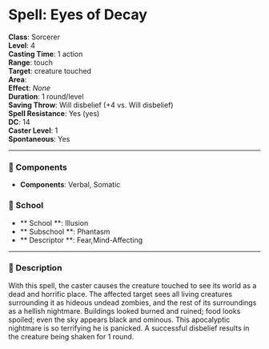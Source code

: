 
# Spell: Eyes of Decay
**Class**: Sorcerer  
**Level**: 4  
**Casting Time**: 1 action  
**Range**: touch  
**Target**: creature touched  
**Area**:   
**Effect**: _None_  
**Duration**: 1 round/level  
**Saving Throw**: Will disbelief (+4 vs. Will disbelief)  
**Spell Resistance**: Yes (yes)  
**DC**: 14  
**Caster Level**: 1  
**Spontaneous**: Yes

---

### 🔮 Components
- **Components**: Verbal, Somatic

### 🏫 School
- ** School **: Illusion
- ** Subschool **: Phantasm
- ** Descriptor **: Fear,Mind-Affecting
---

### 📜 Description
With this spell, the caster causes the creature touched to see its world as a dead and horrific place. The affected target sees all living creatures surrounding it as hideous undead zombies, and the rest of its surroundings as a hellish nightmare. Buildings looked burned and ruined; food looks spoiled; even the sky appears black and ominous. This apocalyptic nightmare is so terrifying he is panicked. A successful disbelief results in the creature being shaken for 1 round.

